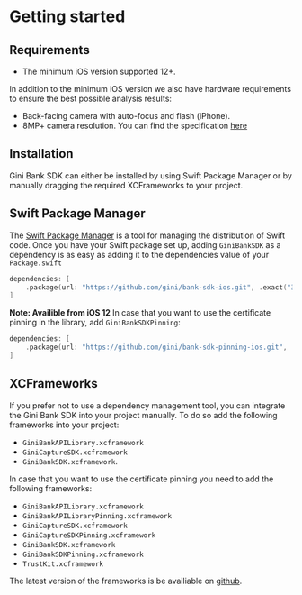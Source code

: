 Getting started
=============================

## Requirements

- The minimum iOS version supported 12+.

In addition to the minimum iOS version we also have hardware requirements to ensure the best possible analysis
results:

- Back-facing camera with auto-focus and flash (iPhone).
- 8MP+ camera resolution. You can find the specification [here](https://developer.apple.com/library/archive/documentation/DeviceInformation/Reference/iOSDeviceCompatibility/Cameras/Cameras.html)

## Installation

Gini Bank SDK can either be installed by using Swift Package Manager or by manually dragging the required XCFrameworks to your project.

## Swift Package Manager

The [Swift Package Manager](https://swift.org/package-manager/)  is a tool for managing the distribution of Swift code.
Once you have your Swift package set up, adding `GiniBankSDK` as a dependency is as easy as adding it to the dependencies value of your `Package.swift`

```swift
dependencies: [
    .package(url: "https://github.com/gini/bank-sdk-ios.git", .exact("3.0.0-beta07"))
]
```
**Note: Availible from iOS 12**
In case that you want to use the certificate pinning in the library, add `GiniBankSDKPinning`:
```swift
dependencies: [
    .package(url: "https://github.com/gini/bank-sdk-pinning-ios.git", .exact("3.0.0-beta07"))
]
```

## XCFrameworks

If you prefer not to use a dependency management tool, you can integrate the Gini Bank SDK into your project manually.
To do so add the following frameworks into your project: 
- `GiniBankAPILibrary.xcframework`
- `GiniCaptureSDK.xcframework`
- `GiniBankSDK.xcframework`.

In case that you want to use the certificate pinning you need to add the following frameworks:
 - `GiniBankAPILibrary.xcframework`
 - `GiniBankAPILibraryPinning.xcframework`
 - `GiniCaptureSDK.xcframework`
 - `GiniCaptureSDKPinning.xcframework`
 - `GiniBankSDK.xcframework`
 - `GiniBankSDKPinning.xcframework`
 - `TrustKit.xcframework`

 The latest version of the frameworks is be availiable on [github](https://github.com/gini/gini-mobile-ios/releases/).
